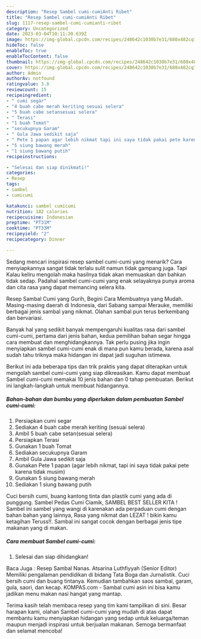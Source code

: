 ```yaml
---
description: "Resep Sambel cumi-cumiAnti Ribet"
title: "Resep Sambel cumi-cumiAnti Ribet"
slug: 1117-resep-sambel-cumi-cumianti-ribet
category: Uncategorized
date: 2023-03-04T10:11:20.639Z
image: https://img-global.cpcdn.com/recipes/248642c1030b7e31/680x482cq70/sambel-cumi-cumi-foto-resep-utama.jpg
hideToc: false
enableToc: true
enableTocContent: false
thumbnail: https://img-global.cpcdn.com/recipes/248642c1030b7e31/680x482cq70/sambel-cumi-cumi-foto-resep-utama.jpg
cover: https://img-global.cpcdn.com/recipes/248642c1030b7e31/680x482cq70/sambel-cumi-cumi-foto-resep-utama.jpg
author: Admin
authorAv: notfound
ratingvalue: 3.8
reviewcount: 15
recipeingredient:
- " cumi segar"
- "4 buah cabe merah keriting sesuai selera"
- "5 buah cabe setansesuai selera"
- " Terasi"
- "1 buah Tomat"
- "secukupnya Garam"
- " Gula Jawa sedikit saja"
- " Pete 1 papan agar lebih nikmat tapi ini saya tidak pakai pete karena tidak musim"
- "5 siung bawang merah"
- "1 siung bawang putih"
recipeinstructions:

- "Selesai dan siap dinikmati!"
categories:
- Resep
tags:
- sambel
- cumicumi

katakunci: sambel cumicumi 
nutrition: 182 calories
recipecuisine: Indonesian
preptime: "PT31M"
cooktime: "PT33M"
recipeyield: "2"
recipecategory: Dinner

---
```



Sedang mencari inspirasi resep sambel cumi-cumi yang menarik? Cara menyiapkannya sangat tidak terlalu sulit namun tidak gampang juga. Tapi Kalau keliru mengolah maka hasilnya tidak akan memuaskan dan bahkan tidak sedap. Padahal sambel cumi-cumi yang enak selayaknya punya aroma dan cita rasa yang dapat memancing selera kita.


Resep Sambal Cumi yang Gurih, Begini Cara Membuatnya yang Mudah. Masing-masing daerah di Indonesia, dari Sabang sampai Merauke, memiliki berbagai jenis sambal yang nikmat. Olahan sambal pun terus berkembang dan bervariasi.

Banyak hal yang sedikit banyak mempengaruhi kualitas rasa dari sambel cumi-cumi, pertama dari jenis bahan, kedua pemilihan bahan segar hingga cara membuat dan menghidangkannya. Tak perlu pusing jika ingin menyiapkan sambel cumi-cumi enak di mana pun kamu berada, karena asal sudah tahu triknya maka hidangan ini dapat jadi suguhan istimewa.


Berikut ini ada beberapa tips dan trik praktis yang dapat diterapkan untuk mengolah sambel cumi-cumi yang siap dikreasikan. Kamu dapat membuat Sambel cumi-cumi memakai 10 jenis bahan dan 0 tahap pembuatan. Berikut ini langkah-langkah untuk membuat hidangannya.

<!--inarticleads1-->

##### Bahan-bahan dan bumbu yang diperlukan dalam pembuatan Sambel cumi-cumi:

1. Persiapkan  cumi segar
1. Sediakan 4 buah cabe merah keriting (sesuai selera)
1. Ambil 5 buah cabe setan(sesuai selera)
1. Persiapkan  Terasi
1. Gunakan 1 buah Tomat
1. Sediakan secukupnya Garam
1. Ambil  Gula Jawa sedikit saja
1. Gunakan  Pete 1 papan (agar lebih nikmat, tapi ini saya tidak pakai pete karena tidak musim)
1. Gunakan 5 siung bawang merah
1. Sediakan 1 siung bawang putih


Cuci bersih cumi, buang kantong tinta dan plastik cumi yang ada di punggung. Sambel Pedas Cumi Ciamik, SAMBEL BEST SELLER KITA ! Sambel ini sambel yang wangi di karenakan ada perpaduan cumi dengan bahan bahan yang lainnya, Rasa yang nikmat dan LEZAT ! bikin kamu ketagihan Teruss!!. Sambal ini sangat cocok dengan berbagai jenis tipe makanan yang di makan. 

<!--inarticleads2-->

##### Cara membuat Sambel cumi-cumi:


1. Selesai dan siap dihidangkan!

Baca Juga : Resep Sambal Nanas. Atsarina Luthfiyyah (Senior Editor) Memiliki pengalaman pendidikan di bidang Tata Boga dan Jurnalistik. Cuci bersih cumi dan buang tintanya. Kemudian tambahkan saos sambal, garam, gula, saori, dan kecap. KOMPAS.com - Sambal cumi asin ini bisa kamu jadikan menu makan nasi hangat yang mantap. 

Terima kasih telah membaca resep yang tim kami tampilkan di sini. Besar harapan kami, olahan Sambel cumi-cumi yang mudah di atas dapat membantu kamu menyiapkan hidangan yang sedap untuk keluarga/teman maupun menjadi inspirasi untuk berjualan makanan. Semoga bermanfaat dan selamat mencoba!
